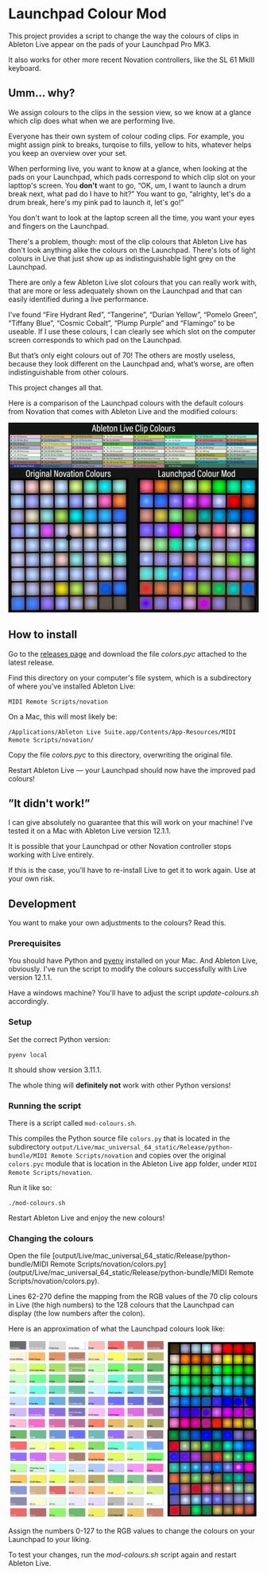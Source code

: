 # Launchpad Colour Mod

This project provides a script to change the way the colours of clips in Ableton Live appear on the pads of your Launchpad Pro MK3.

It also works for other more recent Novation controllers, like the SL 61 MkIII keyboard.

## Umm… why?

We assign colours to the clips in the session view, so we know at a glance which clip does what when we are performing live.

Everyone has their own system of colour coding clips. For example, you might assign pink to breaks, turqoise to fills, yellow to hits, whatever helps you keep an overview over your set.

When performing live, you want to know at a glance, when looking at the pads on your Launchpad, which pads correspond to which clip slot on your lapttop's screen. You **don't** want to go, “OK, um, I want to launch a drum break next, what pad do I have to hit?” You want to go, “alrighty, let's do a drum break, here's my pink pad to launch it, let's go!”

You don't want to look at the laptop screen all the time, you want your eyes and fingers on the Launchpad.

There's a problem, though: most of the clip colours that Ableton Live has don't look anything alike the colours on the Launchpad. There's lots of light colours in Live that just show up as indistinguishable light grey on the Launchpad.

There are only a few Ableton Live slot colours that you can really work with, that are more or less adequately shown on the Launchpad and that can easily identified during a live performance.

I’ve found “Fire Hydrant Red”, “Tangerine”, “Durian Yellow”, “Pomelo Green”, “Tiffany Blue”, “Cosmic Cobalt”, “Plump Purple” and “Flamingo” to be useable. If I use these colours, I can clearly see which slot on the computer screen corresponds to which pad on the Launchpad.

But that’s only eight colours out of 70! The others are mostly useless, because they look different on the Launchpad and, what’s worse, are often indistinguishable from other colours.

This project changes all that.

Here is a comparison of the Launchpad colours with the default colours from Novation that comes with Ableton Live and the modified colours:

![Before and after comparison](docs/images/before-and-after-comparison.png)

## How to install

Go to the [releases page](https://github.com/zapperment/launchpad-colour-mod/releases) and download the file _colors.pyc_ attached to the latest release.

Find this directory on your computer's file system, which is a subdirectory of where you've installed Ableton Live:

```
MIDI Remote Scripts/novation
```

On a Mac, this will most likely be:

```
/Applications/Ableton Live Suite.app/Contents/App-Resources/MIDI Remote Scripts/novation/
```

Copy the file _colors.pyc_ to this directory, overwriting the original file.

Restart Ableton Live — your Launchpad should now have the improved pad colours!

## ”It didn't work!”

I can give absolutely no guarantee that this will work on your machine! I've tested it on a Mac with Ableton Live version 12.1.1.

It is possible that your Launchpad or other Novation controller stops working with Live entirely.

If this is the case, you'll have to re-install Live to get it to work again. Use at your own risk.

## Development

You want to make your own adjustments to the colours? Read this.

### Prerequisites

You should have Python and [pyenv](https://github.com/pyenv/pyenv) installed on your Mac. And Ableton Live, obviously. I've run the script to modify the colours successfully with Live version 12.1.1.

Have a windows machine? You'll have to adjust the script _update-colours.sh_ accordingly.

### Setup

Set the correct Python version:

```
pyenv local
```

It should show version 3.11.1.

The whole thing will **definitely not** work with other Python versions!

### Running the script

There is a script called `mod-colours.sh`.

This compiles the Python source file `colors.py` that is located in the subdirectory `output/Live/mac_universal_64_static/Release/python-bundle/MIDI Remote Scripts/novation` and copies over the original `colors.pyc` module that is location in the Ableton Live app folder, under `MIDI Remote Scripts/novation`.

Run it like so:

```
./mod-colours.sh
```

Restart Ableton Live and enjoy the new colours!

### Changing the colours

Open the file [output/Live/mac_universal_64_static/Release/python-bundle/MIDI Remote Scripts/novation/colors.py](output/Live/mac_universal_64_static/Release/python-bundle/MIDI Remote Scripts/novation/colors.py).

Lines 62-270 define the mapping from the RGB values of the 70 clip colours in Live (the high numbers) to the 128 colours that the Launchpad can display (the low numbers after the colon).

Here is an approximation of what the Launchpad colours look like:

![Launchpad colours](docs/images/launchpad-colours.png)

Assign the numbers 0-127 to the RGB values to change the colours on your Launchpad to your liking.

To test your changes, run the _mod-colours.sh_ script again and restart Ableton Live.
